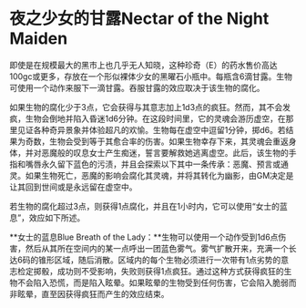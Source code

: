 # 夜之少女的甘露Nectar of the Night Maiden

即使是在规模最大的黑市上也几乎无人知晓，这种珍奇（E）的药水售价高达100gc或更多，存放在一个形似裸体少女的黑曜石小瓶中。每瓶含6滴甘露。生物可使用一个动作来服下一滴甘露。吞服甘露的效应取决于该生物的腐化。

如果生物的腐化少于3点，它会获得与其意志加上1d3点的疯狂。然而，其不会发疯，生物会倒地并陷入昏迷1d6分钟。在这段时间里，它的灵魂会游历虚空，在那里见证各种奇异景象并体验超凡的欢愉。生物每在虚空中逗留1分钟，掷d6。若结果为奇数，生物会受到等于其愈合率的伤害。如果生物幸存下来，其灵魂会重返身体，并对恶魔般的叹息女士产生痴迷，誓言要解救她逃离虚空。此后，该生物的手指和嘴唇永久留下蓝色的污渍，并且会探索以下其中一条传承：恶魔、预言或通灵。如果生物死亡，恶魔的影响会腐化其灵魂，并将其转化为幽影，由GM决定是让其回到世间或是永远留在虚空中。

若生物的腐化超过3点，则获得1点腐化，并且在1小时内，它可以使用“女士的蓝息”，效应如下所述。

**女士的蓝息Blue Breath of the
Lady：**生物可以使用一个动作受到1d6点伤害，然后从其所在空间内的某一点呼出一团蓝色雾气。雾气扩散开来，充满一个长达6码的锥形区域，随后消散。区域内的每个生物必须进行一次带有1点劣势的意志检定掷骰，成功则不受影响，失败则获得1点疯狂。通过这种方式获得疯狂的生物不会陷入恐慌，而是陷入眩晕。如果眩晕的生物受到任何伤害，它会陷入脆弱而非眩晕，直至因获得疯狂而产生的效应结束。
